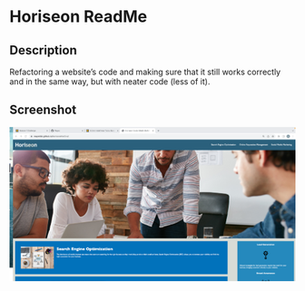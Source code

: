 # Horiseon ReadMe

## Description
Refactoring a website’s code and making sure that it still works correctly and in the same way, but with neater code (less of it).

## Screenshot
![](./screenshot.png)

